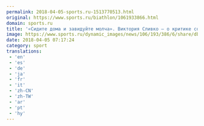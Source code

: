 ```yaml
---
permalink: 2018-04-05-sports.ru-1513770513.html
original: https://www.sports.ru/biathlon/1061933866.html
domain: sports.ru
title: '«Сидите дома и завидуйте молча». Виктория Сливко – о критике со стороны болельщиков'
image: https://www.sports.ru/dynamic_images/news/106/193/386/6/share/db7752.png
date: 2018-04-05 07:17:24
category: sport
translations: 
 - 'en'
 - 'es'
 - 'de'
 - 'ja'
 - 'fr'
 - 'it'
 - 'zh-CN'
 - 'zh-TW'
 - 'ar'
 - 'pt'
 - 'hy'
---
```


